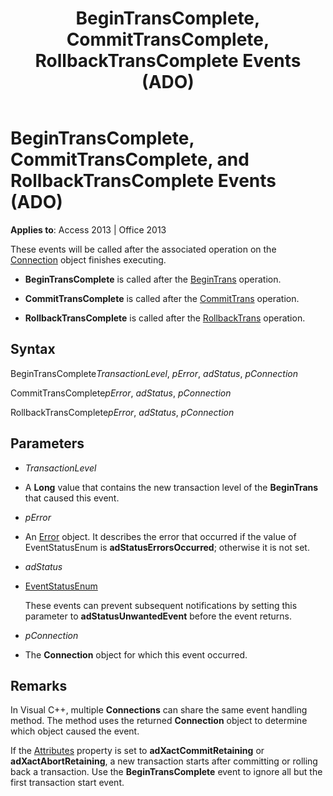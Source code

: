 ﻿---
title: BeginTransComplete, CommitTransComplete, RollbackTransComplete Events (ADO)
TOCTitle: BeginTransComplete, CommitTransComplete, and RollbackTransComplete Events (ADO)
ms:assetid: 9d0ae38e-530a-7a89-a344-f3ab401c2e35
ms:mtpsurl: https://msdn.microsoft.com/library/JJ249713(v=office.15)
ms:contentKeyID: 48546615
ms.date: 09/18/2015
mtps_version: v=office.15
---

# BeginTransComplete, CommitTransComplete, and RollbackTransComplete Events (ADO)


**Applies to**: Access 2013 | Office 2013


These events will be called after the associated operation on the [Connection](connection-object-ado.md) object finishes executing.

  - **BeginTransComplete** is called after the [BeginTrans](begintrans-committrans-and-rollbacktrans-methods-ado.md) operation.

  - **CommitTransComplete** is called after the [CommitTrans](begintrans-committrans-and-rollbacktrans-methods-ado.md) operation.

  - **RollbackTransComplete** is called after the [RollbackTrans](begintrans-committrans-and-rollbacktrans-methods-ado.md) operation.

## Syntax

BeginTransComplete*TransactionLevel*, *pError*, *adStatus*, *pConnection*

CommitTransComplete*pError*, *adStatus*, *pConnection*

RollbackTransComplete*pError*, *adStatus*, *pConnection*

## Parameters

  - *TransactionLevel*

  - A **Long** value that contains the new transaction level of the **BeginTrans** that caused this event.

  - *pError*

  - An [Error](error-object-ado.md) object. It describes the error that occurred if the value of EventStatusEnum is **adStatusErrorsOccurred**; otherwise it is not set.

  - *adStatus*

  - [EventStatusEnum](eventstatusenum.md)
    
    These events can prevent subsequent notifications by setting this parameter to **adStatusUnwantedEvent** before the event returns.

  - *pConnection*

  - The **Connection** object for which this event occurred.

## Remarks

In Visual C++, multiple **Connections** can share the same event handling method. The method uses the returned **Connection** object to determine which object caused the event.

If the [Attributes](attributes-property-ado.md) property is set to **adXactCommitRetaining** or **adXactAbortRetaining**, a new transaction starts after committing or rolling back a transaction. Use the **BeginTransComplete** event to ignore all but the first transaction start event.

